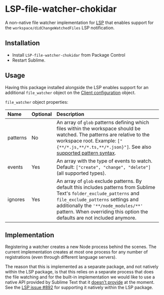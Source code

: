 # LSP-file-watcher-chokidar

A non-native file watcher implementation for [LSP](https://packagecontrol.io/packages/LSP) that enables support for the `workspace/didChangeWatchedFiles` LSP notification.

## Installation

* Install `LSP-file-watcher-chokidar` from Package Control
* Restart Sublime.

## Usage

Having this package installed alongside the LSP enables support for an additional `file_watcher` object on the [Client configuration](https://lsp.sublimetext.io/guides/client_configuration/) object.

`file_watcher` object properties:

| Name     | Optional | Description |
|:---------|:---------|:------------|
| patterns | No       | An array of `glob` patterns defining which files within the workspace should be watched. The patterns are relative to the workspace root. Example: `["{**/*.js,**/*.ts,**/*.json}"]`. See also [supported pattern syntax](https://microsoft.github.io/language-server-protocol/specifications/specification-3-17/#fileSystemWatcher). |
| events   | Yes      | An array with the type of events to watch. Default: `["create", "change", "delete"]` (all supported types). |
| ignores  | Yes      | An array of `glob` exclude patterns. By default this includes patterns from Sublime Text's `folder_exclude_patterns` and `file_exclude_patterns` settings and additionally the `'**/node_modules/**'` pattern. When overriding this option the defaults are not included anymore. |

## Implementation

Registering a watcher creates a new Node process behind the scenes. The current implementation creates at most one process for any number of registrations (even through different language servers).

The reason that this is implemented as a separate package, and not natively within the LSP package, is that this relies on a separate process that does the file watching and for the built-in implementation we would like to use a native API provided by Sublime Text that it [doesn't provide](https://github.com/sublimehq/sublime_text/issues/2669) at the moment. See the [LSP issue #892](https://github.com/sublimelsp/LSP/issues/892) for supporting it natively within the LSP package.
